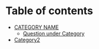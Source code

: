 # Table of contents

* [CATEGORY NAME](README.md)
  * [Question under Category](category-name/question-under-category.md)
* [Category2](category2.md)
